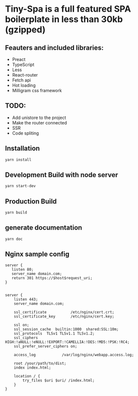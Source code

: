 # Tiny-Spa is a full featured SPA boilerplate in less than 30kb (gzipped)

## Feauters and included libraries:
* Preact
* TypeScript
* Less
* React-router
* Fetch api
* Hot loading
* Milligram css framework

## TODO:
* Add unistore to the project
* Make the router connected
* SSR
* Code spliting

## Installation
```bash
yarn install
```
## Development Build with node server
```bash
yarn start-dev
```

## Production Build
```bash
yarn build
```

## generate documentation
```bash
yarn doc
```

## Nginx sample config
```nginx
server {
   listen 80;
   server_name domain.com;
   return 301 https://$host$request_uri;
}


server {
    listen 443;
    server_name domain.com;

    ssl_certificate           /etc/nginx/cert.crt;
    ssl_certificate_key       /etc/nginx/cert.key;

    ssl on;
    ssl_session_cache  builtin:1000  shared:SSL:10m;
    ssl_protocols  TLSv1 TLSv1.1 TLSv1.2;
    ssl_ciphers HIGH:!aNULL:!eNULL:!EXPORT:!CAMELLIA:!DES:!MD5:!PSK:!RC4;
    ssl_prefer_server_ciphers on;

    access_log            /var/log/nginx/webapp.access.log;

    root /your/path/to/dist;
    index index.html;

    location / {
        try_files $uri $uri/ /index.html;
    }
}
```
